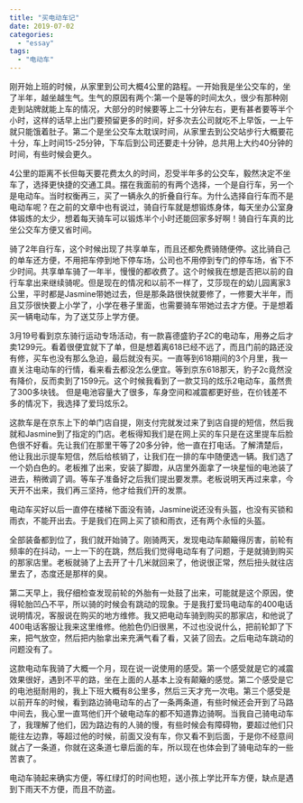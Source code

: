 ```yaml
---
title: "买电动车记"
date: 2019-07-02
categories: 
  - "essay"
tags: 
  - "电动车"
---
```


刚开始上班的时候，从家里到公司大概4公里的路程。一开始我是坐公交车的，坐了半年，越坐越生气。生气的原因有两个:第一个是等的时间太久，很少有那种刚走到站牌就能上车的情况，大部分的时候要等上二十分钟左右，更有甚者要等半个小时，这样的话早上出门要预留更多的时间，好多次去公司就吃不上早饭，一上午就只能饿着肚子。第二个是坐公交车太耽误时间，从家里去到公交站步行大概要花十分，车上时间15-25分钟，下车后到公司还要走十分钟，总共用上大约40分钟的时间，有些时候会更久。

4公里的距离不长但每天要花费太久的时间，忍受半年多的公交车，毅然决定不坐车了，选择更快捷的交通工具。摆在我面前的有两个选择，一个是自行车，另一个是电动车。当时权衡再三，买了一辆永久的折叠自行车。为什么选择自行车而不是电动车呢？在之前的文章中也有说过，骑自行车就是想锻炼身体，每天坐办公室身体锻炼的太少，想着每天骑车可以锻炼半个小时还能回家多好啊！骑自行车真的比坐公交车方便又省时间。

骑了2年自行车，这个时候出现了共享单车，而且还都免费骑随便停。这比骑自己的单车还方便，不用把车停到地下停车场，公司也不用停到专门的停车场，省下不少时间。共享单车骑了一年半，慢慢的都收费了。这个时候我在想是否把以前的自行车拿出来继续骑呢。但是现在的情况和以前不一样了，艾莎现在的幼儿园离家3公里，平时都是Jasmine带她过去，但是那条路很快就要修了，一修要大半年，而且艾莎很快要上小学了，小学在巷子里面，也需要骑车带她过去才方便。于是想着买一辆电动车，为了送艾莎上学方便。

3月19号看到京东骑行运动专场活动，有一款喜德盛豹子2C的电动车，用券之后才卖1299元。看着很便宜就下了单，但是想着离618已经不远了，而且门前的路还没有修，买车也没有那么急迫，最后就没有买。一直等到618期间的3个月里，我一直关注电动车的行情，看来看去都没怎么便宜。等到京东618那天，豹子2c竟然没有降价，反而卖到了1599元。这个时候我看到了一款艾玛的炫乐2电动车，虽然贵了300多块钱。 但是电池容量大了很多，车身空间和减震都更好些，在价钱差不多的情况下，我选择了爱玛炫乐2。

这款车是在京东上下的单门店自提，刚支付完就发过来了到店自提的短信，然后我就和Jasmine到了指定的门店。老板得知我们是在网上买的车只是在这里提车后脸色很不好看。先让我们在那里干等了20多分钟，他一直在打电话。了解清楚后，他让我出示提车短信，然后给核销了，让我们在一排的车中随便选一辆。我们选了一个奶白色的。老板推了出来，安装了脚蹬，从店里外面拿了一块星恒的电池装了进去，稍微调了调。等车子准备好之后我们提出要发票。老板说明天再过来拿，今天开不出来，我们再三坚持，他才给我们开的发票。

电动车买好以后一直停在楼梯下面没有骑，Jasmine说还没有头盔，也没有买锁和雨衣，不能开出去。于是我们在网上买了锁和雨衣，还有两个永恒的头盔。

全部装备都到位了，我们就开始骑了。刚骑两天，发现电动车颠簸得厉害，前轮有频率的在抖动，一上一下的在跳，然后我们觉得电动车有了问题，于是就骑到购买的那家店里。老板就骑了上去开了十几米就回来了，他说很正常，然后扭头就往店里去了，态度还是那样的臭。

第二天早上，我仔细检查发现前轮的外胎有一处鼓了出来，可能就是这个原因，使得轮胎凹凸不平，所以骑的时候会有跳动的现象。于是我打爱玛电动车的400电话说明情况，客服说在购买的地方维修。我又把电动车骑到购买的那家店，和他说了400电话客服让我来这里维修。他脸色仍旧很黑，不过也没说什么，把前轮卸了下来，把气放空，然后把内胎拿出来充满气看了看，又装了回去。之后电动车跳动的问题没有了。

这款电动车我骑了大概一个月，现在说一说使用的感受。第一个感受就是它的减震效果很好，遇到不平的路，坐在上面的人基本上没有颠簸的感觉。第二个感受是它的电池挺耐用的，我上下班大概有8公里多，然后三天才充一次电。第三个感受是以前开车的时候，看到路边骑电动车的占了一条两条道，有些时候还会开到了马路中间去，我心里一直骂他们开个破电动车的都不知道靠边骑啊。当我自己骑电动车了，我理解了他们，因为路边有的人骑的慢，有些时候会有障碍物，要超过他们只能往左边靠，等超过他的时候，前面又没有车，你又看不到后面，于是你不经意间就占了一条道，你就在这条道七章后面的车，所以现在也体会到了骑电动车的一些苦衷了。

电动车骑起来确实方便，等红绿灯的时间也短，送小孩上学比开车方便，缺点是遇到下雨天不方便，而且不防盗。
